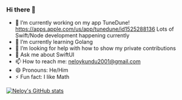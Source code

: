 ### Hi there 👋

<!--
**19neloyk/19neloyk** is a ✨ _special_ ✨ repository because its `README.md` (this file) appears on your GitHub profile.

Here are some ideas to get you started:
-->
- 🔭 I’m currently working on my app TuneDune! https://apps.apple.com/us/app/tunedune/id1525288136 Lots of Swift/Node development happening currently
- 🌱 I’m currently learning Golang
- 🤔 I’m looking for help with how to show my private contributions
- 💬 Ask me about SwiftUI
- 📫 How to reach me: neloykundu2001@gmail.com
- 😄 Pronouns: He/Him
- ⚡ Fun fact: I like Math



[![Neloy's GitHub stats](https://github-readme-stats.vercel.app/api?username=19neloyk)](https://github.com/19neloyk/github-readme-stats)
